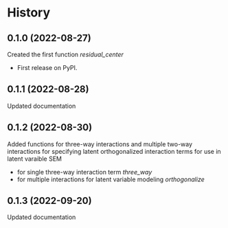 

History
=======

0.1.0 (2022-08-27)
------------------
Created the first function *residual_center*


* First release on PyPI.

0.1.1 (2022-08-28)
------------------
Updated documentation 

0.1.2 (2022-08-30)
------------------
Added functions for three-way interactions and multiple two-way interactions for specifying latent orthogonalized interaction terms for use in latent varaible SEM

* for single three-way interaction term *three_way*
* for multiple interactions for latent variable modeling *orthogonalize*

0.1.3 (2022-09-20)
------------------
Updated documentation

